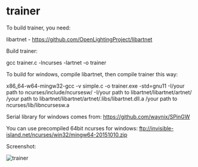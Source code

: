 # trainer
To build trainer, you need:

libartnet - https://github.com/OpenLightingProject/libartnet

Build trainer:

gcc trainer.c -lncurses -lartnet -o trainer

To build for windows, compile libartnet, then compile trainer this way:

x86_64-w64-mingw32-gcc -v simple.c -o trainer.exe -std=gnu11 -I/your path to ncurses/include/ncursesw/ -I/your path to libartnet/libartnet/artnet/  /your path to libartnet/libartnet/artnet/.libs/libartnet.dll.a /your path to ncurses/lib/libncursesw.a

Serial library for windows comes from: https://github.com/waynix/SPinGW

You can use precompiled 64bit ncurses for windows:
ftp://invisible-island.net/ncurses/win32/mingw64-20151010.zip

Screenshot:

![trainer](https://cloud.githubusercontent.com/assets/3680926/10712981/aa143b58-7aab-11e5-9ca8-b8eb8b8094d7.png)


